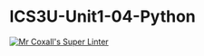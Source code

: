 # ICS3U-Unit1-04-Python

[![Mr Coxall's Super Linter](https://github.com/Cameron-Diedrich/ICS3U-Unit1-04-Python/workflows/Mr%20Coxall's%20Super%20Linter/badge.svg)](https://github.com/Cameron-Diedrich/ICS3U-Unit1-04-Python/actions/)
